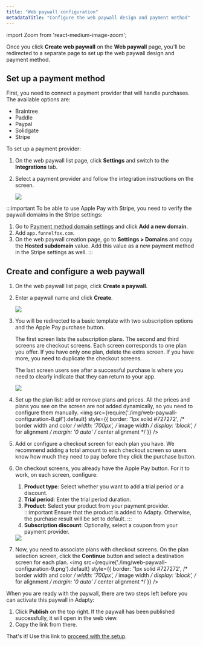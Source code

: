 ```yaml
---
title: "Web paywall configuration"
metadataTitle: "Configure the web paywall design and payment method"
---
```

import Zoom from 'react-medium-image-zoom';

Once you click **Create web paywall** on the **Web paywall** page, you'll be redirected to a separate page to set up the web paywall design and payment method.

## Set up a payment method

First, you need to connect a payment provider that will handle purchases. The available options are:

- Braintree
- Paddle
- Paypal
- Solidgate
- Stripe

To set up a payment provider:
1. On the web paywall list page, click **Settings** and switch to the **Integrations** tab.
2. Select a payment provider and follow the integration instructions on the screen.

   <Zoom>
   <img src={require('./img/web-paywall-configuration-1.png').default}
   style={{
   border: '1px solid #727272', /* border width and color */
   width: '700px', /* image width */
   display: 'block', /* for alignment */
   margin: '0 auto' /* center alignment */
   }}
   />
   </Zoom>

:::important
To be able to use Apple Pay with Stripe, you need to verify the paywall domains in the Stripe settings:
1. Go to [Payment method domain settings](https://dashboard.stripe.com/settings/payment_method_domains) and click **Add a new domain**.
2. Add `app.funnelfox.com`.
3. On the web paywall creation page, go to **Settings > Domains** and copy the **Hosted subdomain** value. Add this value as a new payment method in the Stripe settings as well.
:::

## Create and configure a web paywall
1. On the web paywall list page, click **Create a paywall**. 
2. Enter a paywall name and click **Create**.

   <Zoom>
   <img src={require('./img/web-paywall-configuration-2.png').default}
   style={{
   border: '1px solid #727272', /* border width and color */
   width: '700px', /* image width */
   display: 'block', /* for alignment */
   margin: '0 auto' /* center alignment */
   }}
   />
   </Zoom>
3. You will be redirected to a basic template with two subscription options and the Apple Pay purchase button. 

   The first screen lists the subscription plans. The second and third screens are checkout screens. Each screen corresponds to one plan you offer. If you have only one plan, delete the extra screen. If you have more, you need to duplicate the checkout screens. 

   The last screen users see after a successful purchase is where you need to clearly indicate that they can return to your app.

   <Zoom>
   <img src={require('./img/web-paywall-configuration-10.gif').default}
   style={{
   border: '1px solid #727272', /* border width and color */
   width: '700px', /* image width */
   display: 'block', /* for alignment */
   margin: '0 auto' /* center alignment */
   }}
   />
   </Zoom>
4. Set up the plan list: add or remove plans and prices. All the prices and plans you see on the screen are not added dynamically, so you need to configure them manually.
   <Zoom>
   <img src={require('./img/web-paywall-configuration-8.gif').default}
   style={{
   border: '1px solid #727272', /* border width and color */
   width: '700px', /* image width */
   display: 'block', /* for alignment */
   margin: '0 auto' /* center alignment */
   }}
   />
   </Zoom>
5. Add or configure a checkout screen for each plan you have. We recommend adding a total amount to each checkout screen so users know how much they need to pay before they click the purchase button.
6. On checkout screens, you already have the Apple Pay button. For it to work, on each screen, configure:
   1. **Product type**: Select whether you want to add a trial period or a discount.
   2. **Trial period**: Enter the trial period duration.
   3. **Product**: Select your product from your payment provider.
      :::important
      Ensure that the product is added to Adapty. Otherwise, the purchase result will be set to default.
      :::
   4. **Subscription discount**: Optionally, select a coupon from your payment provider.
   <Zoom>
   <img src={require('./img/web-paywall-configuration-6.png').default}
   style={{
   border: '1px solid #727272', /* border width and color */
   width: '700px', /* image width */
   display: 'block', /* for alignment */
   margin: '0 auto' /* center alignment */
   }}
   />
   </Zoom>
7. Now, you need to associate plans with checkout screens. On the plan selection screen, click the **Continue** button and select a destination screen for each plan.
   <Zoom>
   <img src={require('./img/web-paywall-configuration-9.png').default}
   style={{
   border: '1px solid #727272', /* border width and color */
   width: '700px', /* image width */
   display: 'block', /* for alignment */
   margin: '0 auto' /* center alignment */
   }}
   />
   </Zoom>

When you are ready with the paywall, there are two steps left before you can activate this paywall in Adapty:

1. Click **Publish** on the top right. If the paywall has been published successfully, it will open in the web view. 
2. Copy the link from there.

That's it! Use this link to [proceed with the setup](web-paywall.md#step-2-activate-the-paywall).

